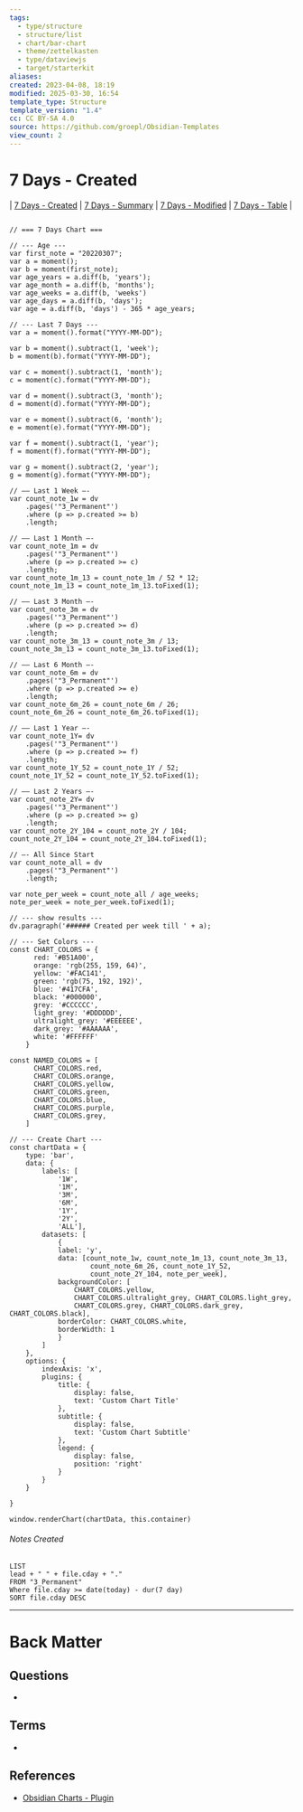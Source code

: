 ```yaml
---
tags:
  - type/structure
  - structure/list
  - chart/bar-chart
  - theme/zettelkasten
  - type/dataviewjs
  - target/starterkit
aliases: 
created: 2023-04-08, 18:19
modified: 2025-03-30, 16:54
template_type: Structure
template_version: "1.4"
cc: CC BY-SA 4.0
source: https://github.com/groepl/Obsidian-Templates
view_count: 2
---
```


# 7 Days - Created

| [7 Days - Created](7%20Days%20Created%20Chart.md) | [7 Days - Summary](7%20Days%20Created%20List.md) | [7 Days - Modified](7%20Days%20Modified%20Chart.md) | [7 Days - Table](7%20Days%20Table.md) |

<!-- Main STRUCTURE of my content -->

```dataviewjs 

// === 7 Days Chart ===

// --- Age ---
var first_note = "20220307";
var a = moment();
var b = moment(first_note);
var age_years = a.diff(b, 'years');
var age_month = a.diff(b, 'months');
var age_weeks = a.diff(b, 'weeks')
var age_days = a.diff(b, 'days');
var age = a.diff(b, 'days') - 365 * age_years;

// --- Last 7 Days ---
var a = moment().format("YYYY-MM-DD");

var b = moment().subtract(1, 'week');
b = moment(b).format("YYYY-MM-DD");

var c = moment().subtract(1, 'month');
c = moment(c).format("YYYY-MM-DD");

var d = moment().subtract(3, 'month');
d = moment(d).format("YYYY-MM-DD");

var e = moment().subtract(6, 'month');
e = moment(e).format("YYYY-MM-DD");

var f = moment().subtract(1, 'year');
f = moment(f).format("YYYY-MM-DD");

var g = moment().subtract(2, 'year');
g = moment(g).format("YYYY-MM-DD");

// —— Last 1 Week —-
var count_note_1w = dv
	.pages('"3_Permanent"')	
	.where (p => p.created >= b)
	.length;

// —— Last 1 Month —-
var count_note_1m = dv
	.pages('"3_Permanent"')	
	.where (p => p.created >= c)
	.length;
var count_note_1m_13 = count_note_1m / 52 * 12;
count_note_1m_13 = count_note_1m_13.toFixed(1);

// —— Last 3 Month —-
var count_note_3m = dv
	.pages('"3_Permanent"')	
	.where (p => p.created >= d)
	.length;
var count_note_3m_13 = count_note_3m / 13;
count_note_3m_13 = count_note_3m_13.toFixed(1);

// —— Last 6 Month —-
var count_note_6m = dv
	.pages('"3_Permanent"')	
	.where (p => p.created >= e)
	.length;
var count_note_6m_26 = count_note_6m / 26;
count_note_6m_26 = count_note_6m_26.toFixed(1);

// —— Last 1 Year —-
var count_note_1Y= dv
	.pages('"3_Permanent"')	
	.where (p => p.created >= f)
	.length;
var count_note_1Y_52 = count_note_1Y / 52;
count_note_1Y_52 = count_note_1Y_52.toFixed(1);

// —— Last 2 Years —-
var count_note_2Y= dv
	.pages('"3_Permanent"')	
	.where (p => p.created >= g)
	.length;
var count_note_2Y_104 = count_note_2Y / 104;
count_note_2Y_104 = count_note_2Y_104.toFixed(1);

// —- All Since Start
var count_note_all = dv
	.pages('"3_Permanent"')	
	.length;

var note_per_week = count_note_all / age_weeks;
note_per_week = note_per_week.toFixed(1);

// --- show results ---
dv.paragraph('###### Created per week till ' + a);

// --- Set Colors ---
const CHART_COLORS = {
	  red: '#B51A00',
	  orange: 'rgb(255, 159, 64)',
	  yellow: '#FAC141',
	  green: 'rgb(75, 192, 192)',
	  blue: '#417CFA',
	  black: '#000000',
	  grey: '#CCCCCC',
	  light_grey: '#DDDDDD',
	  ultralight_grey: '#EEEEEE',
	  dark_grey: '#AAAAAA',
	  white: '#FFFFFF'
	}

const NAMED_COLORS = [
	  CHART_COLORS.red,
	  CHART_COLORS.orange,
	  CHART_COLORS.yellow,
	  CHART_COLORS.green,
	  CHART_COLORS.blue,
	  CHART_COLORS.purple,
	  CHART_COLORS.grey,
	]

// --- Create Chart ---
const chartData = { 
	type: 'bar', 
	data: { 
		labels: [
			'1W', 
			'1M',
			'3M', 
			'6M',
			'1Y',
			'2Y',
			'ALL'], 
		datasets: [
			{
			label: 'y',
			data: [count_note_1w, count_note_1m_13, count_note_3m_13, 
					count_note_6m_26, count_note_1Y_52,
					count_note_2Y_104, note_per_week],
			backgroundColor: [
				CHART_COLORS.yellow, 
				CHART_COLORS.ultralight_grey, CHART_COLORS.light_grey, 
				CHART_COLORS.grey, CHART_COLORS.dark_grey, CHART_COLORS.black], 
			borderColor: CHART_COLORS.white, 
			borderWidth: 1
			}
		] 
	},
	options: {
		indexAxis: 'x',
        plugins: {
            title: {
                display: false,
                text: 'Custom Chart Title'
            },
            subtitle: {
                display: false,
                text: 'Custom Chart Subtitle'
            },
            legend: {
	            display: false,
                position: 'right'
            }
        }
    }

} 

window.renderChart(chartData, this.container)

```

###### Notes Created
<!-- DataView table, use example and modify -->
```dataview
LIST
lead + " " + file.cday + "."
FROM "3_Permanent"
Where file.cday >= date(today) - dur(7 day)
SORT file.cday DESC
```



<!-- Options 
TABLE WITHOUT ID
	file.folder AS ...
	file.link AS ...
	file.name AS ...
	file.etags AS ...
	file.cday AS Date

FROM #target/forumzettelkasten  : when using tags
FROM "Books"                                : when using folders
FROM ""                                          : when using all folders
FROM #status/open OR #status/wip

SORT created DESC
SORT file.name ASC

WHERE read = 2023
WHERE status = "open"
WHERE contains(file.name,"LernOS Zettelkasten")
WHERE sketchnote != empty

LIMIT 3

---
More about: 
https://github.com/blacksmithgu/obsidian-dataview/blob/master/docs/docs/queries/query-types.md
https://github.com/blacksmithgu/obsidian-dataview/blob/master/docs/docs/queries/data-commands.md

Source: 
https://github.com/groepl/Obsidian-Templates
-->



---
# Back Matter
## Questions
<!-- What remains for you to consider? --> 
- 


## Terms
<!-- Links to definition pages -->
- 


## References
<!-- Links to pages not referenced in the content -->
- [Obsidian Charts - Plugin](Obsidian%20Charts%20-%20Plugin.md)


